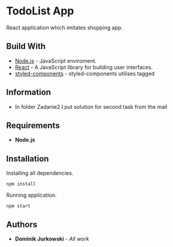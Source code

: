 # TodoList App

React application which imitates shopping app.

## Build With

* [Node.js](nodejs.org/) - JavaScript enviroment.
* [React](https://reactjs.org/) - A JavaScript library for building user interfaces.
* [styled-components](https://styled-components.com/) - styled-components utilises tagged 

## Information

* In folder Zadanie2 I put solution for second task from the mail

## Requirements

* **Node.js**

## Installation

Installing all dependencies.

```
npm install
```

Running application.

```
npm start 
```

## Authors

* **Dominik Jurkowski** - *All work* 
